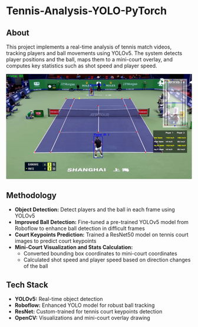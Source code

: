 # Tennis-Analysis-YOLO-PyTorch

## About
This project implements a real-time analysis of tennis match videos, tracking players and ball movements using YOLOv5. The system detects player positions and the ball, maps them to a mini-court overlay, and computes key statistics such as shot speed and player speed.

![Output video frame image](output_videos/output_img_2.png)

## Methodology
* **Object Detection:** Detect players and the ball in each frame using YOLOv5
* **Improved Ball Detection:** Fine-tuned a pre-trained YOLOv5 model from Roboflow to enhance ball detection in difficult frames
* **Court Keypoints Prediction:** Trained a ResNet50 model on tennis court images to predict court keypoints
* **Mini-Court Visualization and Stats Calculation:**
  - Converted bounding box coordinates to mini-court coordinates
  - Calculated shot speed and player speed based on direction changes of the ball

## Tech Stack
* **YOLOv5:** Real-time object detection
* **Roboflow:** Enhanced YOLO model for robust ball tracking
* **ResNet:** Custom-trained for tennis court keypoints detection
* **OpenCV:** Visualizations and mini-court overlay drawing

